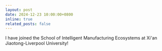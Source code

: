 ```yaml
---
layout: post
date: 2024-12-23 10:00:00+0800
inline: true
related_posts: false
---
```


I have joined the School of Intelligent Manufacturing Ecosystems at Xi'an Jiaotong-Liverpool University!
